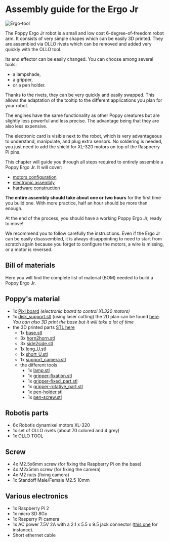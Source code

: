 # Assembly guide for the Ergo Jr

![Ergo-tool](img/ErgoJr.jpg)

The Poppy Ergo Jr robot is a small and low cost 6-degree-of-freedom robot arm.
It consists of very simple shapes which can be easily 3D printed. They are assembled via OLLO rivets which can be removed and added very quickly with the OLLO tool.

Its end effector can be easily changed. You can choose among several tools:
* a lampshade,
* a gripper,
* or a pen holder.

Thanks to the rivets, they can be very quickly and easily swapped. This allows the adaptation of the tooltip to the different applications you plan for your robot.

The engines have the same functionality as other Poppy  creatures but are slightly less powerful and less precise. The advantage being that they are also less expensive.

The electronic card is visible next to the robot, which is very advantageous to understand, manipulate, and plug extra sensors. No soldering is needed, you just need to add the shield for XL-320 motors on top of the Raspberry Pi pins.

This chapter will guide you through all steps required to entirely assemble a Poppy Ergo Jr. It will cover:

* [motors configuration](motor-configuration.md)
* [electronic assembly](electronic-assembly.md)
* [hardware construction](mechanical-construction.md)

**The entire assembly should take about one or two hours** for the first time you build one. With more practice, half an hour should be more than enough.

At the end of the process, you should have a working Poppy Ergo Jr, ready to move!

We recommend you to follow carefully the instructions. Even if the Ergo Jr can be easily disassembled, it is always disappointing to need to start from scratch again because you forget to configure the motors, a wire is missing, or a motor is reversed.

<!-- Should be updated from https://github.com/poppy-project/poppy-ergo-jr/blob/master/doc/bom.md -->
## Bill of materials

Here you will find the complete list of material (BOM) needed to build a Poppy Ergo Jr.

## Poppy's material
- 1x [Pixl board](https://github.com/poppy-project/pixl) *(electronic board to control XL320 motors)*
- 1x [disk_support.stl](https://github.com/poppy-project/poppy-ergo-jr/blob/master/hardware/STL/disk_support.stl) (using laser cutting) the 2D plan can be found [here](https://github.com/poppy-project/poppy-ergo-jr/tree/master/hardware/laser_cutting). *You can also 3D print the base but it will take a lot of time*
- the 3D printed parts [STL here](https://github.com/poppy-project/poppy-ergo-jr/tree/master/hardware/STL)
  - 1x [base.stl](https://github.com/poppy-project/poppy-ergo-jr/blob/master/hardware/STL/base.stl)
  - 3x [horn2horn.stl](https://github.com/poppy-project/poppy-ergo-jr/blob/master/hardware/STL/horn2horn.stl)
  - 3x [side2side.stl](https://github.com/poppy-project/poppy-ergo-jr/blob/master/hardware/STL/side2side.stl)
  - 1x [long_U.stl](https://github.com/poppy-project/poppy-ergo-jr/blob/master/hardware/STL/long_U.stl)
  - 1x [short_U.stl](https://github.com/poppy-project/poppy-ergo-jr/blob/master/hardware/STL/short_U.stl)
  - 1x [support_camera.stl](https://github.com/poppy-project/poppy-ergo-jr/blob/master/hardware/STL/support_camera.stl)
  - the different tools
    - 1x [lamp.stl](https://github.com/poppy-project/poppy-ergo-jr/blob/master/hardware/STL/tools/lamp.stl)
    - 1x [gripper-fixation.stl](https://github.com/poppy-project/poppy-ergo-jr/blob/master/hardware/STL/tools/gripper-fixation.stl)
    - 1x [gripper-fixed_part.stl](https://github.com/poppy-project/poppy-ergo-jr/blob/master/hardware/STL/tools/gripper-fixed_part.stl)
    - 1x [gripper-rotative_part.stl](https://github.com/poppy-project/poppy-ergo-jr/blob/master/hardware/STL/tools/gripper-rotative_part.stl)
    - 1x [pen-holder.stl](https://github.com/poppy-project/poppy-ergo-jr/blob/master/hardware/STL/tools/pen-holder.stl)
    - 1x [pen-screw.stl](https://github.com/poppy-project/poppy-ergo-jr/blob/master/hardware/STL/tools/pen-screw.stl)

## Robotis parts
- 6x Robotis dynamixel motors XL-320
- 1x set of OLLO rivets (about 70 colored and 4 grey)
- 1x OLLO TOOL

## Screw
- 4x M2.5x6mm screw (for fixing the Raspberry Pi on the base)
- 4x M2x5mm screw (for fixing the camera)
- 4x M2 nuts (fixing camera)
- 1x Standoff Male/Female M2.5 10mm

## Various electronics
- 1x Raspberry Pi 2
- 1x micro SD 8Go
- 1x Rasperry Pi camera
- 1x AC power 7.5V 2A with a 2.1 x 5.5 x 9.5 jack connector ([this one](http://fr.rs-online.com/web/p/alimentations-enfichables/7262814/?searchTerm=ECP-15-7.5E&relevancy-data=636F3D3226696E3D4931384E4B6E6F776E41734D504E266C753D6672266D6D3D6D61746368616C6C7061727469616C26706D3D5E5B5C707B4C7D5C707B4E647D2D2C2F255C2E5D2B2426706F3D313326736E3D592673743D4D414E5F504152545F4E554D4245522677633D424F5448267573743D4543502D31352D372E354526&sra=p) for instance).
- Short ethernet cable


<!--
TODO: assembly web interface
## Assembly web interface

Directly, from the web interface (see Chapter [Setup your Raspberry-Pi](#TODO) if you have not seen how to access it) you have access to a notebook presenting the assembly steps. It also allows the configuration of motors at the indicated steps.

It is the best way to easily assemble your robot as it will integrate all steps described in the following sections and moreover allows you to directly configure your motor so they are ready to use.
 -->
